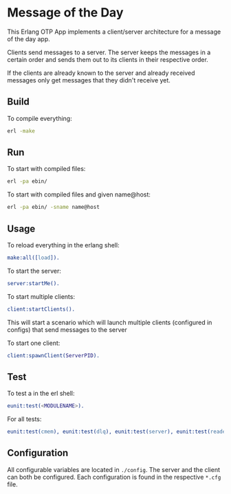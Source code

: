 # Message of the Day

This Erlang OTP App implements a client/server architecture for a message of the day app.

Clients send messages to a server. The server keeps the messages in a certain order
 and sends them out to its clients in their respective order.
 
If the clients are already known to the server and already received messages
 only get messages that they didn't receive yet.

## Build
To compile everything:
````bash
erl -make
````

## Run
To start with compiled files:
````bash
erl -pa ebin/
````

To start with compiled files and given name@host:
````bash
erl -pa ebin/ -sname name@host
````

## Usage
To reload everything in the erlang shell:
````erlang
make:all([load]).
````

To start the server:
````erlang
server:startMe().
````

To start multiple clients:
````erlang
client:startClients().
````
This will start a scenario which will launch multiple clients (configured in configs) that send messages to the server

To start one client:
````erlang
client:spawnClient(ServerPID).
````

## Test
To test a <MODULENAME> in the erl shell:
````erlang
eunit:test(<MODULENAME>).
````

For all tests:
````erlang
eunit:test(cmem), eunit:test(dlq), eunit:test(server), eunit:test(reader), eunit:test(hbq), eunit:test(client), eunit:test(editor).
````

## Configuration
All configurable variables are located in `./config`.
The server and the client can both be configured. Each configuration is found in the respective `*.cfg` file.